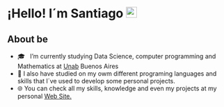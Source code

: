 ### <h1 align= "justify"> ¡Hello! I´m Santiago <img src="https://github.com/souvikguria98/souvikguria98/blob/master/Hi.gif" width="25"></h1>


<h2 align= "justify"> About be </h2>

- 🎓 &nbsp; I’m currently studying Data Science, computer programming and Mathematics at <a href="https://www.unab.edu.ar" target="_blank"> Unab</a> Buenos Aires 
- 🧠 I also have studied on my owm different programing languages and skills that I´ve used to develop some personal projects.
- 🌐 You can check all my skills, knowledge and even my projects at my personal <a href="[https://www.unab.edu.ar](https://santiagopedrol.github.io/)" target="_blank"> Web Site.<a/>
